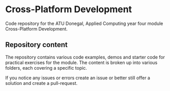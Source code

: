 # Cross-Platform Development  
Code repository for the ATU Donegal, Applied Computing year four module Cross-Platform Development. 

## Repository content
The repository contains various code examples, demos and starter code for practical exercises for the module. The content is broken up into various folders, each covering a specific topic. 

If you notice any issues or errors create an issue or better still offer a solution and create a pull-request.